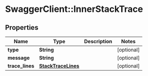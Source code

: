 # SwaggerClient::InnerStackTrace

## Properties
Name | Type | Description | Notes
------------ | ------------- | ------------- | -------------
**type** | **String** |  | [optional] 
**message** | **String** |  | [optional] 
**trace_lines** | [**StackTraceLines**](StackTraceLines.md) |  | [optional] 


